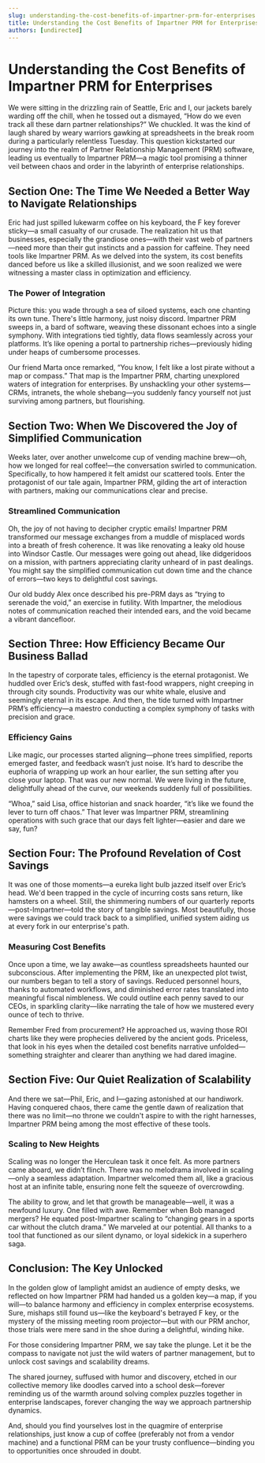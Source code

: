 ```yaml
---
slug: understanding-the-cost-benefits-of-impartner-prm-for-enterprises
title: Understanding the Cost Benefits of Impartner PRM for Enterprises
authors: [undirected]
---
```



# Understanding the Cost Benefits of Impartner PRM for Enterprises

We were sitting in the drizzling rain of Seattle, Eric and I, our jackets barely warding off the chill, when he tossed out a dismayed, “How do we even track all these darn partner relationships?” We chuckled. It was the kind of laugh shared by weary warriors gawking at spreadsheets in the break room during a particularly relentless Tuesday. This question kickstarted our journey into the realm of Partner Relationship Management (PRM) software, leading us eventually to Impartner PRM—a magic tool promising a thinner veil between chaos and order in the labyrinth of enterprise relationships.

## Section One: The Time We Needed a Better Way to Navigate Relationships

Eric had just spilled lukewarm coffee on his keyboard, the F key forever sticky—a small casualty of our crusade. The realization hit us that businesses, especially the grandiose ones—with their vast web of partners—need more than their gut instincts and a passion for caffeine. They need tools like Impartner PRM. As we delved into the system, its cost benefits danced before us like a skilled illusionist, and we soon realized we were witnessing a master class in optimization and efficiency.

### The Power of Integration

Picture this: you wade through a sea of siloed systems, each one chanting its own tune. There's little harmony, just noisy discord. Impartner PRM sweeps in, a bard of software, weaving these dissonant echoes into a single symphony. With integrations tied tightly, data flows seamlessly across your platforms. It’s like opening a portal to partnership riches—previously hiding under heaps of cumbersome processes. 

Our friend Marta once remarked, “You know, I felt like a lost pirate without a map or compass.” That map is the Impartner PRM, charting unexplored waters of integration for enterprises. By unshackling your other systems—CRMs, intranets, the whole shebang—you suddenly fancy yourself not just surviving among partners, but flourishing.

## Section Two: When We Discovered the Joy of Simplified Communication

Weeks later, over another unwelcome cup of vending machine brew—oh, how we longed for real coffee!—the conversation swirled to communication. Specifically, to how hampered it felt amidst our scattered tools. Enter the protagonist of our tale again, Impartner PRM, gilding the art of interaction with partners, making our communications clear and precise.

### Streamlined Communication

Oh, the joy of not having to decipher cryptic emails! Impartner PRM transformed our message exchanges from a muddle of misplaced words into a breath of fresh coherence. It was like renovating a leaky old house into Windsor Castle. Our messages were going out ahead, like didgeridoos on a mission, with partners appreciating clarity unheard of in past dealings. You might say the simplified communication cut down time and the chance of errors—two keys to delightful cost savings.

Our old buddy Alex once described his pre-PRM days as “trying to serenade the void,” an exercise in futility. With Impartner, the melodious notes of communication reached their intended ears, and the void became a vibrant dancefloor.

## Section Three: How Efficiency Became Our Business Ballad

In the tapestry of corporate tales, efficiency is the eternal protagonist. We huddled over Eric’s desk, stuffed with fast-food wrappers, night creeping in through city sounds. Productivity was our white whale, elusive and seemingly eternal in its escape. And then, the tide turned with Impartner PRM’s efficiency—a maestro conducting a complex symphony of tasks with precision and grace. 

### Efficiency Gains

Like magic, our processes started aligning—phone trees simplified, reports emerged faster, and feedback wasn’t just noise. It’s hard to describe the euphoria of wrapping up work an hour earlier, the sun setting after you close your laptop. That was our new normal. We were living in the future, delightfully ahead of the curve, our weekends suddenly full of possibilities.

“Whoa,” said Lisa, office historian and snack hoarder, “it’s like we found the lever to turn off chaos.” That lever was Impartner PRM, streamlining operations with such grace that our days felt lighter—easier and dare we say, fun?

## Section Four: The Profound Revelation of Cost Savings

It was one of those moments—a eureka light bulb jazzed itself over Eric’s head. We'd been trapped in the cycle of incurring costs sans return, like hamsters on a wheel. Still, the shimmering numbers of our quarterly reports—post-Impartner—told the story of tangible savings. Most beautifully, those were savings we could track back to a simplified, unified system aiding us at every fork in our enterprise's path.

### Measuring Cost Benefits

Once upon a time, we lay awake—as countless spreadsheets haunted our subconscious. After implementing the PRM, like an unexpected plot twist, our numbers began to tell a story of savings. Reduced personnel hours, thanks to automated workflows, and diminished error rates translated into meaningful fiscal nimbleness. We could outline each penny saved to our CEOs, in sparkling clarity—like narrating the tale of how we mustered every ounce of tech to thrive.

Remember Fred from procurement? He approached us, waving those ROI charts like they were prophecies delivered by the ancient gods. Priceless, that look in his eyes when the detailed cost benefits narrative unfolded—something straighter and clearer than anything we had dared imagine.

## Section Five: Our Quiet Realization of Scalability

And there we sat—Phil, Eric, and I—gazing astonished at our handiwork. Having conquered chaos, there came the gentle dawn of realization that there was no limit—no throne we couldn't aspire to with the right harnesses, Impartner PRM being among the most effective of these tools.

### Scaling to New Heights

Scaling was no longer the Herculean task it once felt. As more partners came aboard, we didn’t flinch. There was no melodrama involved in scaling—only a seamless adaptation. Impartner welcomed them all, like a gracious host at an infinite table, ensuring none felt the squeeze of overcrowding. 

The ability to grow, and let that growth be manageable—well, it was a newfound luxury. One filled with awe. Remember when Bob managed mergers? He equated post-Impartner scaling to “changing gears in a sports car without the clutch drama.” We marveled at our potential. All thanks to a tool that functioned as our silent dynamo, or loyal sidekick in a superhero saga.

## Conclusion: The Key Unlocked

In the golden glow of lamplight amidst an audience of empty desks, we reflected on how Impartner PRM had handed us a golden key—a map, if you will—to balance harmony and efficiency in complex enterprise ecosystems. Sure, mishaps still found us—like the keyboard's betrayed F key, or the mystery of the missing meeting room projector—but with our PRM anchor, those trials were mere sand in the shoe during a delightful, winding hike.

For those considering Impartner PRM, we say take the plunge. Let it be the compass to navigate not just the wild waters of partner management, but to unlock cost savings and scalability dreams. 

The shared journey, suffused with humor and discovery, etched in our collective memory like doodles carved into a school desk—forever reminding us of the warmth around solving complex puzzles together in enterprise landscapes, forever changing the way we approach partnership dynamics.

And, should you find yourselves lost in the quagmire of enterprise relationships, just know a cup of coffee (preferably not from a vendor machine) and a functional PRM can be your trusty confluence—binding you to opportunities once shrouded in doubt.